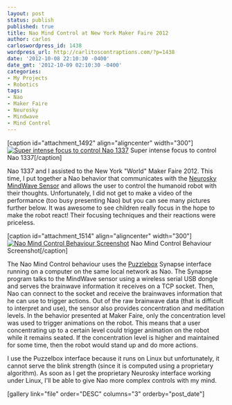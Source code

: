 ```yaml
---
layout: post
status: publish
published: true
title: Nao Mind Control at New York Maker Faire 2012
author: carlos
carloswordpress_id: 1438
wordpress_url: http://carlitoscontraptions.com/?p=1438
date: '2012-10-08 22:10:30 -0400'
date_gmt: '2012-10-09 02:10:30 -0400'
categories:
- My Projects
- Robotics
tags:
- Nao
- Maker Faire
- Neurosky
- Mindwave
- Mind Control
---
```

\[caption id="attachment_1492" align="aligncenter" width="300"\][![Super intense focus to control Nao 1337](http://carlitoscontraptions.com/wp-content/uploads/2012/10/IMG_2028-300x225.jpg "Super intense focus to control Nao 1337")](http://carlitoscontraptions.com/wp-content/uploads/2012/10/IMG_2028.jpg) Super intense focus to control Nao 1337\[/caption\]

Nao 1337 and I assisted to the New York "World" Maker Faire 2012. This time, I put together a Nao behavior that communicates with the [Neurosky MindWave Sensor](http://neurosky.com/Products/MindWave.aspx) and allows the user to control the humanoid robot with their thoughts. Unfortunately, I did not get to make a video of the performance (too busy presenting Nao) but you can see many pictures further below. It was awesome to see children really focus in the hope to make the robot react! Their focusing techniques and their reactions were priceless.

\[caption id="attachment_1514" align="aligncenter" width="300"\][![Nao Mind Control Behaviour Screenshot](http://carlitoscontraptions.com/wp-content/uploads/2012/10/NaoMindControl_screenshot-300x300.png "Nao Mind Control Behaviour Screenshot")](http://carlitoscontraptions.com/wp-content/uploads/2012/10/NaoMindControl_screenshot.png) Nao Mind Control Behaviour Screenshot\[/caption\]

The Nao Mind Control behaviour uses the [Puzzlebox](http://brainstorms.puzzlebox.info/) Synapse interface running on a computer on the same local network as Nao. The Synapse program talks to the MindWave sensor using a wireless serial USB dongle and serves the brainwave information it receives on a TCP socket. Then, Nao can connect to the socket and receive the brainwaves information that he can use to trigger actions. Out of the raw brainwave data (that is difficult to interpret and use), the sensor also provides concentration and meditation levels. In the behavior presented at Maker Faire, only the concentration level was used to trigger animations on the robot. This means that a user concentrating up to a certain level could trigger animation on the robot while it remains seated. If the concentration level is higher and maintained for some time, then the robot would stand up and do more actions.

I use the Puzzelbox interface because it runs on Linux but unfortunately, it cannot serve the blink strength (since it is computed using a proprietary algorithm). As soon as I get the proprietary Neurosky interface working under Linux, I'll be able to give Nao more complex controls with my mind.

\[gallery link="file" order="DESC" columns="3" orderby="post_date"\]
